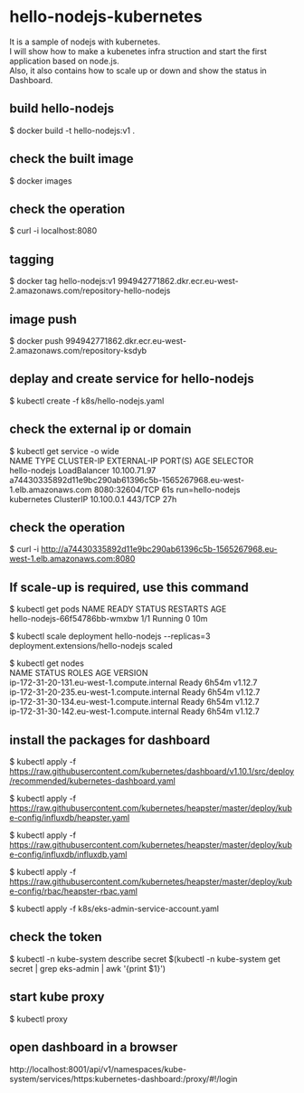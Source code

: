 # hello-nodejs-kubernetes
It is a sample of nodejs with kubernetes.  
I will show how to make a kubenetes infra struction and start the first application based on node.js.  
Also, it also contains how to scale up or down and show the status in Dashboard.  

## build hello-nodejs  
$ docker build -t hello-nodejs:v1 .  

## check the built image  
$ docker images  

## check the operation  
$ curl -i localhost:8080   

## tagging  
$ docker tag hello-nodejs:v1 994942771862.dkr.ecr.eu-west-2.amazonaws.com/repository-hello-nodejs  

## image push  
$ docker push 994942771862.dkr.ecr.eu-west-2.amazonaws.com/repository-ksdyb  

## deplay and create service for hello-nodejs  
$ kubectl create -f k8s/hello-nodejs.yaml  

## check the external ip or domain  
$ kubectl get service -o wide  
NAME           TYPE           CLUSTER-IP     EXTERNAL-IP                                                               PORT(S)          AGE   SELECTOR  
hello-nodejs   LoadBalancer   10.100.71.97   a74430335892d11e9bc290ab61396c5b-1565267968.eu-west-1.elb.amazonaws.com   8080:32604/TCP   61s   run=hello-nodejs  
kubernetes     ClusterIP      10.100.0.1     <none>                                                                    443/TCP          27h   <none>  

## check the operation  
$ curl -i http://a74430335892d11e9bc290ab61396c5b-1565267968.eu-west-1.elb.amazonaws.com:8080  

## If scale-up is required, use this command  
$ kubectl get pods
NAME                            READY   STATUS    RESTARTS   AGE  
hello-nodejs-66f54786bb-wmxbw   1/1     Running   0          10m  

$ kubectl scale deployment hello-nodejs --replicas=3  
deployment.extensions/hello-nodejs scaled  

$ kubectl get nodes  
NAME                                          STATUS   ROLES    AGE     VERSION  
ip-172-31-20-131.eu-west-1.compute.internal   Ready    <none>   6h54m   v1.12.7  
ip-172-31-20-235.eu-west-1.compute.internal   Ready    <none>   6h54m   v1.12.7  
ip-172-31-30-134.eu-west-1.compute.internal   Ready    <none>   6h54m   v1.12.7  
ip-172-31-30-142.eu-west-1.compute.internal   Ready    <none>   6h54m   v1.12.7  

## install the packages for dashboard  
$ kubectl apply -f https://raw.githubusercontent.com/kubernetes/dashboard/v1.10.1/src/deploy/recommended/kubernetes-dashboard.yaml  

$ kubectl apply -f https://raw.githubusercontent.com/kubernetes/heapster/master/deploy/kube-config/influxdb/heapster.yaml  

$ kubectl apply -f https://raw.githubusercontent.com/kubernetes/heapster/master/deploy/kube-config/influxdb/influxdb.yaml  

$ kubectl apply -f https://raw.githubusercontent.com/kubernetes/heapster/master/deploy/kube-config/rbac/heapster-rbac.yaml  

$ kubectl apply -f k8s/eks-admin-service-account.yaml  

## check the token  
$ kubectl -n kube-system describe secret $(kubectl -n kube-system get secret | grep eks-admin | awk '{print $1}')  

## start kube proxy  
$ kubectl proxy  

## open dashboard in a browser  
http://localhost:8001/api/v1/namespaces/kube-system/services/https:kubernetes-dashboard:/proxy/#!/login  
